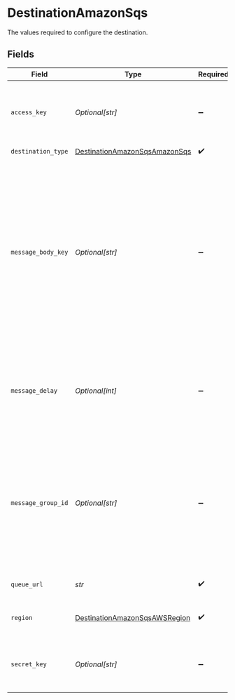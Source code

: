 # DestinationAmazonSqs

The values required to configure the destination.


## Fields

| Field                                                                                                                                                                                               | Type                                                                                                                                                                                                | Required                                                                                                                                                                                            | Description                                                                                                                                                                                         | Example                                                                                                                                                                                             |
| --------------------------------------------------------------------------------------------------------------------------------------------------------------------------------------------------- | --------------------------------------------------------------------------------------------------------------------------------------------------------------------------------------------------- | --------------------------------------------------------------------------------------------------------------------------------------------------------------------------------------------------- | --------------------------------------------------------------------------------------------------------------------------------------------------------------------------------------------------- | --------------------------------------------------------------------------------------------------------------------------------------------------------------------------------------------------- |
| `access_key`                                                                                                                                                                                        | *Optional[str]*                                                                                                                                                                                     | :heavy_minus_sign:                                                                                                                                                                                  | The Access Key ID of the AWS IAM Role to use for sending  messages                                                                                                                                  | xxxxxHRNxxx3TBxxxxxx                                                                                                                                                                                |
| `destination_type`                                                                                                                                                                                  | [DestinationAmazonSqsAmazonSqs](../../models/shared/destinationamazonsqsamazonsqs.md)                                                                                                               | :heavy_check_mark:                                                                                                                                                                                  | N/A                                                                                                                                                                                                 |                                                                                                                                                                                                     |
| `message_body_key`                                                                                                                                                                                  | *Optional[str]*                                                                                                                                                                                     | :heavy_minus_sign:                                                                                                                                                                                  | Use this property to extract the contents of the named key in the input record to use as the SQS message body. If not set, the entire content of the input record data is used as the message body. | myDataPath                                                                                                                                                                                          |
| `message_delay`                                                                                                                                                                                     | *Optional[int]*                                                                                                                                                                                     | :heavy_minus_sign:                                                                                                                                                                                  | Modify the Message Delay of the individual message from the Queue's default (seconds).                                                                                                              | 15                                                                                                                                                                                                  |
| `message_group_id`                                                                                                                                                                                  | *Optional[str]*                                                                                                                                                                                     | :heavy_minus_sign:                                                                                                                                                                                  | The tag that specifies that a message belongs to a specific message group. This parameter applies only to, and is REQUIRED by, FIFO queues.                                                         | my-fifo-group                                                                                                                                                                                       |
| `queue_url`                                                                                                                                                                                         | *str*                                                                                                                                                                                               | :heavy_check_mark:                                                                                                                                                                                  | URL of the SQS Queue                                                                                                                                                                                | https://sqs.eu-west-1.amazonaws.com/1234567890/my-example-queue                                                                                                                                     |
| `region`                                                                                                                                                                                            | [DestinationAmazonSqsAWSRegion](../../models/shared/destinationamazonsqsawsregion.md)                                                                                                               | :heavy_check_mark:                                                                                                                                                                                  | AWS Region of the SQS Queue                                                                                                                                                                         |                                                                                                                                                                                                     |
| `secret_key`                                                                                                                                                                                        | *Optional[str]*                                                                                                                                                                                     | :heavy_minus_sign:                                                                                                                                                                                  | The Secret Key of the AWS IAM Role to use for sending messages                                                                                                                                      | hu+qE5exxxxT6o/ZrKsxxxxxxBhxxXLexxxxxVKz                                                                                                                                                            |